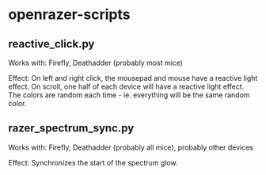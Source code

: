 # openrazer-scripts

## reactive_click.py
Works with: Firefly, Deathadder (probably most mice)

Effect: On left and right click, the mousepad and mouse have a reactive light effect. On scroll, one half of each device will have a reactive light effect. The colors are random each time - ie. everything will be the same random color.

## razer_spectrum_sync.py
Works with: Firefly, Deathadder (probably all mice), probably other devices

Effect: Synchronizes the start of the spectrum glow.
